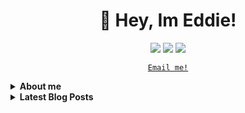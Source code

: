 <h1 align="center">👹 Hey, Im Eddie!</h1>

<p align="center">
    <a href="https://github.com/eddiebquinn"><img src="https://img.shields.io/badge/-eddiebquinn-3a3a3a?style=flat&logo=GitHub&logoColor=white" /></a>
    <a href="https://eddiequinn.xyz/"><img src="https://img.shields.io/badge/-eddiequinn.xyz-FF0000?style=flat&logo=Hugo&logoColor=white" /></a>
    <a href="https://www.linkedin.com/in/edward-b-quinn/"><img src="https://img.shields.io/badge/-edward_b--quinn-0072b1?style=flat&logo=Linkedin&logoColor=white" /></a>
</p>

<p align="center">
<a href="mailto:info@pranonym.com"><code>Email me!</code></a>
</p>

<!-- About Section -->
<details>
    <summary>
        <b> About me </b>
    </summary>
    <p>
    Hi, I am Eddie - I'm a Technical support specialist; Programmer; Cybersecurity researcher. I am currently trying to break into a career as an offensive security operative. I have a passion for privacy and security, open-source software, and automation
    </p>
    <p>
    Predominantly my GitHub started as a portfolio, but as time has gone on a lot of my projects have ended up here. Some repo contains no real code at all, they are just for notes on 'the certs I'm studying for, the lang's I'm learning, or the static files for my website (generated using a Hugo). All this being said I do have some projects on here. The main one would be Ricky which is an open-source addiction recovery bot, on top of that I am attempting to recreate the Enigma machine. Both of these are long-term projects, both of which will likely never be completely done. For all small projects, I would highly recommend looking at the 'Micro Projects' repo.
    </p>
    <p>
    While my main language has been python for much of my time on this site, I am beginning to branch out. I am currently learning JS, and intend to learn Java after. In the long term, I want to learn Go, Rust, and C.

---

</p>
</details>

<!-- Blog Posts -->
<details>
    <summary><b>Latest Blog Posts</b></summary>
<p>

<!-- BLOG-POST-LIST:START -->
- [How to harden SSH - Basic guide](https://eddiequinn.xyz/posts/harden_ssh/)
- [Mfa Fatigue - The black sheep of the MFA family](https://eddiequinn.xyz/posts/mfa-fatigue/)
- [Protonmail - A wolf in sheeps clothing](https://eddiequinn.xyz/posts/protonmail_wolfinsheepsclothing/)
<!-- BLOG-POST-LIST:END -->

---

</p>
</details>